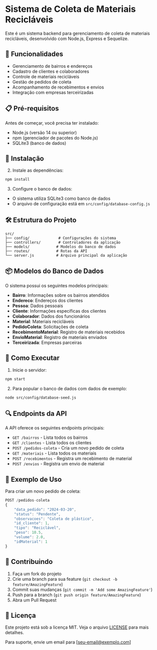 # Sistema de Coleta de Materiais Recicláveis

Este é um sistema backend para gerenciamento de coleta de materiais recicláveis, desenvolvido com Node.js, Express e Sequelize.

## 🚀 Funcionalidades

- Gerenciamento de bairros e endereços
- Cadastro de clientes e colaboradores
- Controle de materiais recicláveis
- Gestão de pedidos de coleta
- Acompanhamento de recebimentos e envios
- Integração com empresas terceirizadas

## 📋 Pré-requisitos

Antes de começar, você precisa ter instalado:
- Node.js (versão 14 ou superior)
- npm (gerenciador de pacotes do Node.js)
- SQLite3 (banco de dados)

## 🔧 Instalação

2. Instale as dependências:
```bash
npm install
```

3. Configure o banco de dados:
- O sistema utiliza SQLite3 como banco de dados
- O arquivo de configuração está em `src/config/database-config.js`

## 🛠️ Estrutura do Projeto

```
src/
├── config/             # Configurações do sistema
├── controllers/        # Controladores da aplicação
├── models/            # Modelos do banco de dados
├── routes/            # Rotas da API
└── server.js          # Arquivo principal da aplicação
```

## 📦 Modelos do Banco de Dados

O sistema possui os seguintes modelos principais:

- **Bairro**: Informações sobre os bairros atendidos
- **Endereco**: Endereços dos clientes
- **Pessoa**: Dados pessoais
- **Cliente**: Informações específicas dos clientes
- **Colaborador**: Dados dos funcionários
- **Material**: Materiais recicláveis
- **PedidoColeta**: Solicitações de coleta
- **RecebimentoMaterial**: Registro de materiais recebidos
- **EnvioMaterial**: Registro de materiais enviados
- **Terceirizada**: Empresas parceiras

## 🚀 Como Executar

1. Inicie o servidor:
```bash
npm start
```

2. Para popular o banco de dados com dados de exemplo:
```bash
node src/config/database-seed.js
```

## 🔍 Endpoints da API

A API oferece os seguintes endpoints principais:

- `GET /bairros` - Lista todos os bairros
- `GET /clientes` - Lista todos os clientes
- `POST /pedidos-coleta` - Cria um novo pedido de coleta
- `GET /materiais` - Lista todos os materiais
- `POST /recebimentos` - Registra um recebimento de material
- `POST /envios` - Registra um envio de material

## 📝 Exemplo de Uso

Para criar um novo pedido de coleta:

```javascript
POST /pedidos-coleta
{
    "data_pedido": "2024-03-20",
    "status": "Pendente",
    "observacoes": "Coleta de plástico",
    "id_cliente": 1,
    "tipo": "Reciclável",
    "peso": 10.5,
    "volume": 2.0,
    "idMaterial": 1
}
```

## 🤝 Contribuindo

1. Faça um fork do projeto
2. Crie uma branch para sua feature (`git checkout -b feature/AmazingFeature`)
3. Commit suas mudanças (`git commit -m 'Add some AmazingFeature'`)
4. Push para a branch (`git push origin feature/AmazingFeature`)
5. Abra um Pull Request

## 📄 Licença

Este projeto está sob a licença MIT. Veja o arquivo [LICENSE](LICENSE) para mais detalhes.



Para suporte, envie um email para [seu-email@exemplo.com]